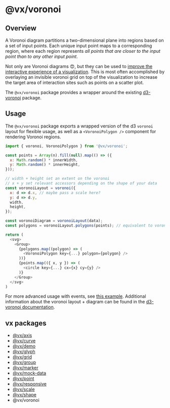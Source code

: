 # @vx/voronoi

## Overview
A Voronoi diagram partitions a two-dimensional plane into regions based on a set of input points.
Each unique input point maps to a corresponding region, where each region represents _all points
that are closer to the input point than to any other input point_.

Not only are Voronoi diagrams :heart_eyes:, but they can be used to [improve the interactive experience
of a visualization](https://www.visualcinnamon.com/2015/07/voronoi.html). This is most often
accomplished by overlaying an invisible voronoi grid on top of the visualization to increase the
target area of interaction sites such as points on a scatter plot.

The `@vx/voronoi` package provides a wrapper around the existing [d3-voronoi](https://github.com/d3/d3-voronoi)
package.


## Usage
The `@vx/voronoi` package exports a wrapped version of the d3 `voronoi` layout for flexible usage,
as well as a `<VoronoiPolygon />` component for rendering Voronoi regions.


```js
import { voronoi, VoronoiPolygon } from '@vx/voronoi';

const points = Array(n).fill(null).map(() => ({
  x: Math.random() * innerWidth,
  y: Math.random() * innerHeight,
}));

// width + height set an extent on the voronoi
// x + y set relevant accessors depending on the shape of your data
const voronoiLayout = voronoi({
  x: d => d.x, // maybe pass a scale here?
  y: d => d.y,
  width,
  height,
});

const voronoiDiagram = voronoiLayout(data);
const polygons = voronoiLayout.polygons(points); // equivalent to voronoiDiagram.polygons()

return (
  <svg>
    <Group>
      {polygons.map((polygon) => (
        <VoronoiPolygon key={...} polygon={polygon} />
      ))}
      {points.map(({ x, y }) => (
        <circle key={...} cx={x} cy={y} />
      )}
    </Group>
  </svg>
)

```

For more advanced usage with events, see [this example](https://vx-demo.now.sh/voronoi). Additional
information about the voronoi layout + diagram can be found in the
[d3-voronoi documentation](https://github.com/d3/d3-voronoi).


## vx packages

- [@vx/axis](https://github.com/hshoff/vx/tree/master/packages/vx-axis)
- [@vx/curve](https://github.com/hshoff/vx/tree/master/packages/vx-curve)
- [@vx/demo](https://github.com/hshoff/vx/tree/master/packages/vx-demo)
- [@vx/glyph](https://github.com/hshoff/vx/tree/master/packages/vx-glyph)
- [@vx/grid](https://github.com/hshoff/vx/tree/master/packages/vx-grid)
- [@vx/group](https://github.com/hshoff/vx/tree/master/packages/vx-group)
- [@vx/marker](https://github.com/hshoff/vx/tree/master/packages/vx-marker)
- [@vx/mock-data](https://github.com/hshoff/vx/tree/master/packages/vx-mock-data)
- [@vx/point](https://github.com/hshoff/vx/tree/master/packages/vx-point)
- [@vx/responsive](https://github.com/hshoff/vx/tree/master/packages/vx-responsive)
- [@vx/scale](https://github.com/hshoff/vx/tree/master/packages/vx-scale)
- [@vx/shape](https://github.com/hshoff/vx/tree/master/packages/vx-shape)
- @vx/voronoi
